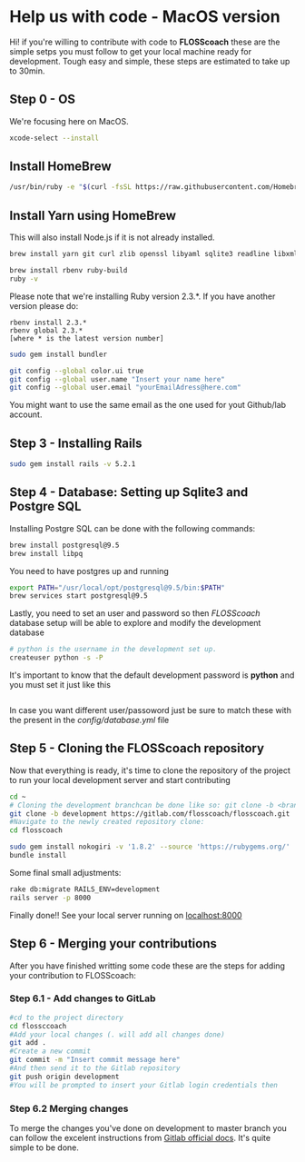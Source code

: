# Help us with code - MacOS version

Hi! if you're willing to contribute with code to  **FLOSScoach** these are the simple setps you must follow to get your local machine ready for development. Tough easy and simple, these steps are estimated to take up to 30min.

## Step 0 - OS
We're focusing here on MacOS.
```bash
xcode-select --install
```
## Install HomeBrew
```bash
/usr/bin/ruby -e "$(curl -fsSL https://raw.githubusercontent.com/Homebrew/install/master/install)"
```

## Install Yarn using HomeBrew 
This will also install Node.js if it is not already installed.
```bash
brew install yarn git curl zlib openssl libyaml sqlite3 readline libxml2 libffi
```

```bash
brew install rbenv ruby-build
ruby -v
```
Please note that we're installing Ruby version 2.3.*. If you have another version please do:

``` 
rbenv install 2.3.*
rbenv global 2.3.*
[where * is the latest version number]

```

```bash
sudo gem install bundler
```

```bash
git config --global color.ui true
git config --global user.name "Insert your name here"
git config --global user.email "yourEmailAdress@here.com"
```
You might want to use the same email as the one used for yout Github/lab account.

## Step 3 - Installing  Rails
```bash
sudo gem install rails -v 5.2.1
```


## Step 4 - Database: Setting up Sqlite3 and Postgre SQL
Installing Postgre SQL can be done with the following commands:
```bash
brew install postgresql@9.5
brew install libpq
```
You need to have postgres up and running
```bash
export PATH="/usr/local/opt/postgresql@9.5/bin:$PATH"
brew services start postgresql@9.5
```
Lastly, you need to set an user and password so then *FLOSScoach* database setup will be able to explore and modify the development database

```bash
# python is the username in the development set up.
createuser python -s -P
```
It's important to know that the default development password is **python** and you must set it just like this
```bash
```
In case you want different user/passoword just be sure to match these with 
the present in the *config/database.yml* file 

## Step 5 - Cloning the FLOSScoach repository
Now that everything is ready, it's time to clone the repository of the project to run your local development server and start contributing
```bash
cd ~
# Cloning the development branchcan be done like so: git clone -b <branch> <remote_repo>
git clone -b development https://gitlab.com/flosscoach/flosscoach.git
#Navigate to the newly created repository clone:
cd flosscoach
```

```bash
sudo gem install nokogiri -v '1.8.2' --source 'https://rubygems.org/'
bundle install
```

Some final small adjustments:
```bash
rake db:migrate RAILS_ENV=development
rails server -p 8000
```
Finally done!! See your local server running on [localhost:8000](http://localhost:8000)

## Step 6 - Merging your contributions
After you have finished writting some code these are the steps for adding your contribution to FLOSScoach:

### Step 6.1 - Add changes to GitLab
```bash
#cd to the project directory
cd flossccoach
#Add your local changes (. will add all changes done)
git add .
#Create a new commit
git commit -m "Insert commit message here"
#And then send it to the Gitlab repository 
git push origin development
#You will be prompted to insert your Gitlab login credentials then
```
### Step 6.2 Merging changes
To merge the changes you've done on development to master branch you can follow the excelent instructions from [Gitlab official docs](https://docs.gitlab.com/ee/gitlab-basics/add-merge-request.html).
It's quite simple to be done.


